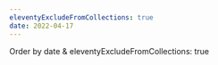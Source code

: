 ```yaml
---
eleventyExcludeFromCollections: true
date: 2022-04-17
---
```

Order by date & eleventyExcludeFromCollections: true
